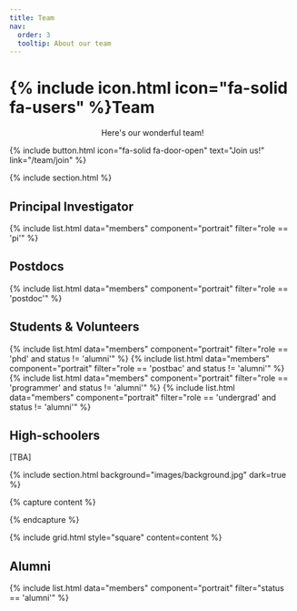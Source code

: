 ```yaml
---
title: Team
nav:
  order: 3
  tooltip: About our team
---
```


# {% include icon.html icon="fa-solid fa-users" %}Team

<div style="text-align: center;">
  Here's our wonderful team!
</div>

{% include button.html icon="fa-solid fa-door-open" text="Join us!" link="/team/join" %}

{% include section.html %}

## Principal Investigator

{% include list.html data="members" component="portrait" filter="role == 'pi'" %}

## Postdocs

{% include list.html data="members" component="portrait" filter="role == 'postdoc'" %}

## Students & Volunteers

{% include list.html data="members" component="portrait" filter="role == 'phd' and status != 'alumni'" %}
{% include list.html data="members" component="portrait" filter="role == 'postbac' and status != 'alumni'" %}
{% include list.html data="members" component="portrait" filter="role == 'programmer' and status != 'alumni'" %}
{% include list.html data="members" component="portrait" filter="role == 'undergrad' and status != 'alumni'" %}

## High-schoolers

[TBA]

{% include section.html background="images/background.jpg" dark=true %}

{% capture content %}

{% endcapture %}

{% include grid.html style="square" content=content %}

## Alumni

{% include list.html data="members" component="portrait" filter="status == 'alumni'" %}
